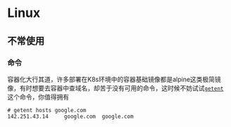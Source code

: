 # Linux

## 不常使用
### 命令
容器化大行其道，许多部署在K8s环境中的容器基础镜像都是alpine这类极简镜像，有时想要去容器中查域名，却苦于没有可用的命令，这时候不妨试试[`getent`](https://man7.org/linux/man-pages/man1/getent.1.html)这个命令，你值得拥有
```
# getent hosts google.com
142.251.43.14     google.com  google.com
```

